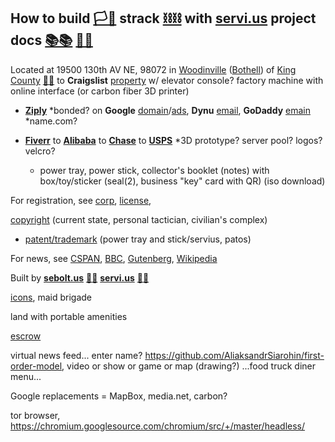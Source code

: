 
##  How to build [🏳🏴](xn--en8hc.ws) strack [⛓⛓](xn--l9ha.ws) with **[servi.us](https://servi.us)**  project docs [📚📚](xn--zt8ha.ws) [📮📮](xn--ku8ha.ws)

Located at 19500 130th AV NE, 98072 in [Woodinville](https://www.ci.woodinville.wa.us/) ([Bothell](http://www.ci.bothell.wa.us/)) of [King County](https://www.kingcounty.gov/) [🌳🌳](xn--wh8ha.ws) to **Craigslist** [property](https://www.craigslist.com) w/ elevator console? factory machine with online interface (or carbon fiber 3D printer)

- [**Ziply**](https://ziplyfiber.com/login) *bonded? on **Google** [domain](https://domains.google.com)/[ads](https://www.google.com/adsensenew/u/0/pub-1429497248082414/home?hl=en-US&signup-no-redirect=true), **Dynu** [email](https://www.dynu.com), **GoDaddy** [emain](https://dcc.godaddy.com/domains/?isc=cjc1off30) *name.com?

- [**Fiverr**](https://www.fiverr.com/) to [**Alibaba**](https://www.alibaba.com) to [**Chase**](https://developer.authorize.net/api/reference/index.html#payment-transactions-debit-a-bank-account) to [**USPS**](https://www.usps.com/business/web-tools-apis/documentation-updates.htm) *3D prototype? server pool? logos? velcro?

  - power tray, power stick, collector's booklet (notes) with box/toy/sticker (seal(2), business "key" card with QR) (iso download)

For registration, see [corp](https://ccfs.sos.wa.gov/#/Dashboard), [license](https://secure.dor.wa.gov/), 

[copyright](https://eco.copyright.gov/eService_enu/start.swe?SWECmd=Login&SWEPL=1&SRN=&SWETS=1584673446735) (current state, personal tactician, civilian's complex)

- [patent/trademark](https://www.uspto.gov/) (power tray and stick/servius, patos)

For news, see [CSPAN](https://www.c-span.org/), [BBC](http://feeds.bbci.co.uk/news/rss.xml), [Gutenberg](http://www.gutenberg.org/wiki/Main_Page), [Wikipedia](http://www.wikipedia.org/wiki/Special:Random)

Built by **[sebolt.us](https://sebolt.us)** [🔩🔩](xn--8v8ha.ws) **[servi.us](https://boltb.in)** [🔩🔩](xn--8v8ha.ws) 

 [icons](https://material.io/resources/icons/?style=baseline), maid brigade

land with portable amenities

[escrow](https://my.escrow.com/myescrow/MyTransactions.asp?hid=mt)

virtual news feed... enter name? https://github.com/AliaksandrSiarohin/first-order-model, video or show or game or map (drawing?)
...food truck diner menu...

Google replacements = MapBox, media.net, carbon?

tor browser, https://chromium.googlesource.com/chromium/src/+/master/headless/
